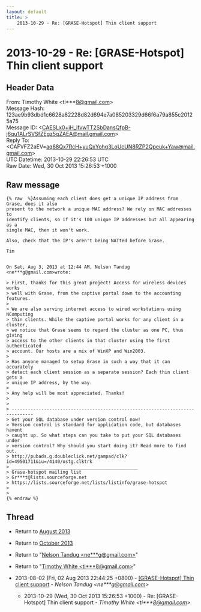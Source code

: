 ```yaml
---
layout: default
title: >
    2013-10-29 - Re: [GRASE-Hotspot] Thin client support
---
```


# 2013-10-29 - Re: [GRASE-Hotspot] Thin client support

## Header Data

From: Timothy White \<ti***8@gmail.com\><br>
Message Hash: 123ae9b93dbd1c6628a82228d82d694e7a085203329d66f6a79a855c20125a75<br>
Message ID: \<CAESLx0+iH_ifvwTT2SbDansQfpB-j6qu1ALrSVSfZEgz5qZAEA@mail.gmail.com\><br>
Reply To: \<CAFVFZ2aEV=aq68Qx7RcH+yuQxYohg3LoUcUN8RZP2Qpeuk+Yaw@mail.gmail.com\><br>
UTC Datetime: 2013-10-29 22:26:53 UTC<br>
Raw Date: Wed, 30 Oct 2013 15:26:53 +1000<br>

## Raw message

```
{% raw  %}Assuming each client does get a unique IP address from Grase, does it also
present to the network a unique MAC address? We rely on MAC addresses to
identify clients, so if it's 100 unique IP addresses but all appearing as a
single MAC, then it won't work.

Also, check that the IP's aren't being NATted before Grase.

Tim


On Sat, Aug 3, 2013 at 12:44 AM, Nelson Tandug <ne***g@gmail.com>wrote:

> First, thanks for this great project! Access for wireless devices works
> well with Grase, from the captive portal down to the accounting features.
>
> We are also serving internet access to wired workstations using NComputing
> thin clients. While the captive portal works for any client in a cluster,
> we notice that Grase seems to regard the cluster as one PC, thus giving
> access to the other clients in that cluster using the first authenticated
> account. Our hosts are a mix of WinXP and Win2003.
>
> Has anyone managed to setup Grase in such a way that it can accurately
> detect each client session as a separate session? Each thin client gets a
> unique IP address, by the way.
>
> Any help will be most appreciated. Thanks!
>
>
> ------------------------------------------------------------------------------
> Get your SQL database under version control now!
> Version control is standard for application code, but databases havent
> caught up. So what steps can you take to put your SQL databases under
> version control? Why should you start doing it? Read more to find out.
> http://pubads.g.doubleclick.net/gampad/clk?id=49501711&iu=/4140/ostg.clktrk
> _______________________________________________
> Grase-hotspot mailing list
> Gr***t@lists.sourceforge.net
> https://lists.sourceforge.net/lists/listinfo/grase-hotspot
>
>
{% endraw %}
```

## Thread

+ Return to [August 2013](/archive/2013/08)
+ Return to [October 2013](/archive/2013/10)

+ Return to "[Nelson Tandug <ne***g<span>@</span>gmail.com>](/authors/ne___g_at_gmail_com)"
+ Return to "[Timothy White <ti***8<span>@</span>gmail.com>](/authors/ti___8_at_gmail_com)"

+ 2013-08-02 (Fri, 02 Aug 2013 22:44:25 +0800) - [[GRASE-Hotspot] Thin client support](/archive/2013/08/2bd5aa3dfa140c6ac4c32956f1c6cb08c9cd7523c2949fa0ba3507719f301457) - _Nelson Tandug \<ne***g@gmail.com\>_
  + 2013-10-29 (Wed, 30 Oct 2013 15:26:53 +1000) - Re: [GRASE-Hotspot] Thin client support - _Timothy White \<ti***8@gmail.com\>_

